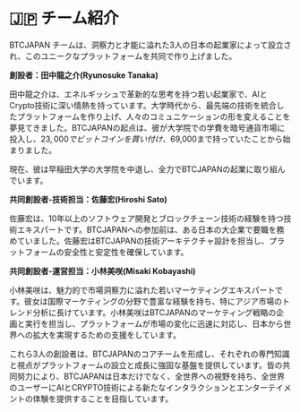 # 🇯🇵 チーム紹介

BTCJAPAN チームは、洞察力と才能に溢れた3人の日本の起業家によって設立され、このユニークなプラットフォームを共同で作り上げました。

**創設者：田中龍之介(Ryunosuke Tanaka)**

田中龍之介は、エネルギッシュで革新的な思考を持つ若い起業家で、AIとCrypto技術に深い情熱を持っています。大学時代から、最先端の技術を統合したプラットフォームを作り上げ、人々のコミュニケーションの形を変えることを夢見てきました。BTCJAPANの起点は、彼が大学院での学費を暗号通貨市場に投入し、$23,000でビットコインを買い付け、$69,000まで持っていたことから始まりました。

現在、彼は早稲田大学の大学院を中退し、全力でBTCJAPANの起業に取り組んでいます。

**共同創設者-技術担当：佐藤宏(Hiroshi Sato)**

佐藤宏は、10年以上のソフトウェア開発とブロックチェーン技術の経験を持つ技術エキスパートです。BTCJAPANへの参加前は、ある日本の大企業で要職を務めていました。佐藤宏はBTCJAPANの技術アーキテクチャ設計を担当し、プラットフォームの安全性と安定性を確保しています。

**共同創設者-運営担当：小林美咲(Misaki Kobayashi)**

小林美咲は、魅力的で市場洞察力に溢れた若いマーケティングエキスパートです。彼女は国際マーケティングの分野で豊富な経験を持ち、特にアジア市場のトレンド分析に長けています。小林美咲はBTCJAPANのマーケティング戦略の企画と実行を担当し、プラットフォームが市場の変化に迅速に対応し、日本から世界への拡大を実現するための支援をしています。

これら3人の創設者は、BTCJAPANのコアチームを形成し、それぞれの専門知識と視点がプラットフォームの設立と成長に強固な基盤を提供しています。皆の共同努力により、BTCJAPANは日本だけでなく、全世界への視野を持ち、全世界のユーザーにAIとCRYPTO技術による新たなインタラクションとエンターテイメントの体験を提供することを目指しています。

